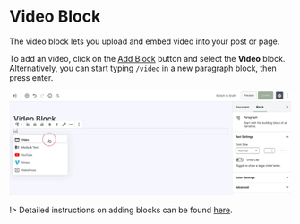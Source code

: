 # Video Block

The video block lets you upload and embed video into your post or page.

To add an video, click on the [Add Block](adding-block) button and select the **Video** block. Alternatively, you can start typing `/video` in a new paragraph block, then press enter.

![Use the slash command /video to add a audio block](img/add-video-block.jpg)

!> Detailed instructions on adding blocks can be found [here](adding-block).
